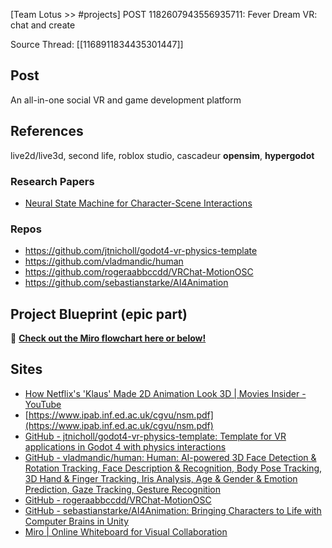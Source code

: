 [Team Lotus >> #projects] POST 1182607943556935711: Fever Dream VR: chat and create 

Source Thread: [[1168911834435301447]]

## Post
An all-in-one social VR and game development platform

## References

live2d/live3d, second life, roblox studio, cascadeur 
**opensim**, **hypergodot**

### Research Papers
- [Neural State Machine for Character-Scene Interactions](https://www.ipab.inf.ed.ac.uk/cgvu/nsm.pdf)

### Repos
- <https://github.com/jtnicholl/godot4-vr-physics-template>
- <https://github.com/vladmandic/human>
- <https://github.com/rogeraabbccdd/VRChat-MotionOSC>
- <https://github.com/sebastianstarke/AI4Animation>

## Project Blueprint (epic part)
📝 [**Check out the Miro flowchart here or below!**](https://miro.com/app/board/uXjVNTdsCAw=/)

## Sites
- [How Netflix's 'Klaus' Made 2D Animation Look 3D | Movies Insider - YouTube](https://youtu.be/BlU49dJhfcw?si=yGTcYioeAErgGnho)
- [https://www.ipab.inf.ed.ac.uk/cgvu/nsm.pdf](https://www.ipab.inf.ed.ac.uk/cgvu/nsm.pdf)
- [GitHub - jtnicholl/godot4-vr-physics-template: Template for VR applications in Godot 4 with physics interactions](https://github.com/jtnicholl/godot4-vr-physics-template)
- [GitHub - vladmandic/human: Human: AI-powered 3D Face Detection & Rotation Tracking, Face Description & Recognition, Body Pose Tracking, 3D Hand & Finger Tracking, Iris Analysis, Age & Gender & Emotion Prediction, Gaze Tracking, Gesture Recognition](https://github.com/vladmandic/human)
- [GitHub - rogeraabbccdd/VRChat-MotionOSC](https://github.com/rogeraabbccdd/VRChat-MotionOSC)
- [GitHub - sebastianstarke/AI4Animation: Bringing Characters to Life with Computer Brains in Unity](https://github.com/sebastianstarke/AI4Animation)
- [Miro | Online Whiteboard for Visual Collaboration](https://miro.com/app/board/uXjVNTdsCAw=/)

